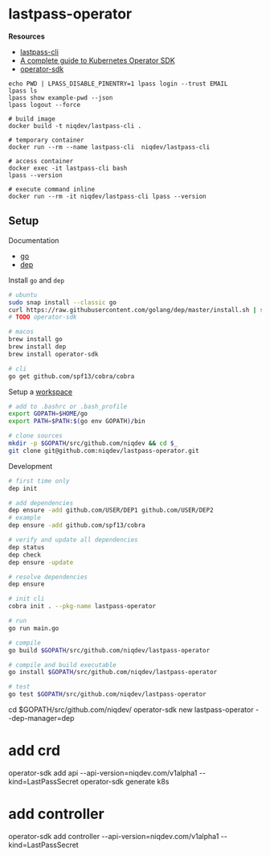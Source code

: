 # lastpass-operator

**Resources**

* [lastpass-cli](https://github.com/lastpass/lastpass-cli)
* [A complete guide to Kubernetes Operator SDK](https://banzaicloud.com/blog/operator-sdk)
* [operator-sdk](https://github.com/operator-framework/operator-sdk)

```
echo PWD | LPASS_DISABLE_PINENTRY=1 lpass login --trust EMAIL
lpass ls
lpass show example-pwd --json
lpass logout --force
```

```
# build image
docker build -t niqdev/lastpass-cli .

# temporary container
docker run --rm --name lastpass-cli  niqdev/lastpass-cli

# access container
docker exec -it lastpass-cli bash
lpass --version

# execute command inline
docker run --rm -it niqdev/lastpass-cli lpass --version
```

## Setup

Documentation
* [go](https://golang.org/doc)
* [dep](https://golang.github.io/dep/docs/introduction.html)

Install `go` and `dep`
```bash
# ubuntu
sudo snap install --classic go
curl https://raw.githubusercontent.com/golang/dep/master/install.sh | sh
# TODO operator-sdk

# macos
brew install go
brew install dep
brew install operator-sdk

# cli
go get github.com/spf13/cobra/cobra
```

Setup a [workspace](https://golang.org/doc/code.html#Workspaces)
```bash
# add to .bashrc or .bash_profile
export GOPATH=$HOME/go
export PATH=$PATH:$(go env GOPATH)/bin

# clone sources
mkdir -p $GOPATH/src/github.com/niqdev && cd $_
git clone git@github.com:niqdev/lastpass-operator.git
```

Development
```bash
# first time only
dep init

# add dependencies
dep ensure -add github.com/USER/DEP1 github.com/USER/DEP2
# example
dep ensure -add github.com/spf13/cobra

# verify and update all dependencies
dep status
dep check
dep ensure -update

# resolve dependencies
dep ensure

# init cli
cobra init . --pkg-name lastpass-operator

# run
go run main.go

# compile
go build $GOPATH/src/github.com/niqdev/lastpass-operator

# compile and build executable
go install $GOPATH/src/github.com/niqdev/lastpass-operator

# test
go test $GOPATH/src/github.com/niqdev/lastpass-operator
```

cd $GOPATH/src/github.com/niqdev/
operator-sdk new lastpass-operator --dep-manager=dep
# add crd
operator-sdk add api --api-version=niqdev.com/v1alpha1 --kind=LastPassSecret
operator-sdk generate k8s
# add controller
operator-sdk add controller --api-version=niqdev.com/v1alpha1 --kind=LastPassSecret
